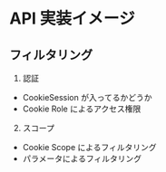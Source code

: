 # API 実装イメージ

## フィルタリング
1. 認証
  - CookieSession が入ってるかどうか
  - Cookie Role によるアクセス権限
2. スコープ
  - Cookie Scope によるフィルタリング
  - パラメータによるフィルタリング

